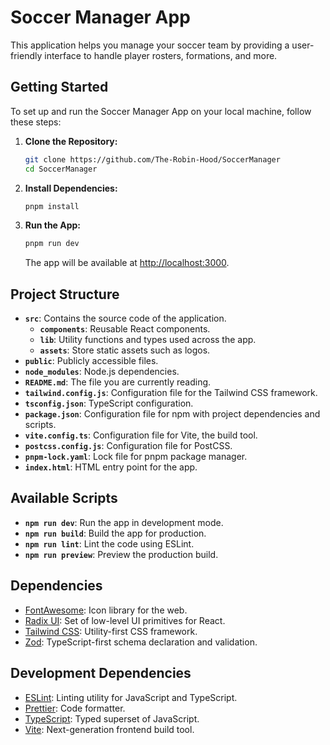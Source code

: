 # Soccer Manager App

This application helps you manage your soccer team by providing a user-friendly interface to handle player rosters, formations, and more.

## Getting Started

To set up and run the Soccer Manager App on your local machine, follow these steps:

1. **Clone the Repository:**

   ```bash
   git clone https://github.com/The-Robin-Hood/SoccerManager
   cd SoccerManager
   ```

2. **Install Dependencies:**

   ```bash
   pnpm install
   ```

3. **Run the App:**
   ```bash
   pnpm run dev
   ```
   The app will be available at [http://localhost:3000](http://localhost:3000).

## Project Structure

- **`src`**: Contains the source code of the application.
  - **`components`**: Reusable React components.
  - **`lib`**: Utility functions and types used across the app.
  - **`assets`**: Store static assets such as logos.
- **`public`**: Publicly accessible files.
- **`node_modules`**: Node.js dependencies.
- **`README.md`**: The file you are currently reading.
- **`tailwind.config.js`**: Configuration file for the Tailwind CSS framework.
- **`tsconfig.json`**: TypeScript configuration.
- **`package.json`**: Configuration file for npm with project dependencies and scripts.
- **`vite.config.ts`**: Configuration file for Vite, the build tool.
- **`postcss.config.js`**: Configuration file for PostCSS.
- **`pnpm-lock.yaml`**: Lock file for pnpm package manager.
- **`index.html`**: HTML entry point for the app.

## Available Scripts

- **`npm run dev`**: Run the app in development mode.
- **`npm run build`**: Build the app for production.
- **`npm run lint`**: Lint the code using ESLint.
- **`npm run preview`**: Preview the production build.

## Dependencies

- [FontAwesome](https://fontawesome.com/): Icon library for the web.
- [Radix UI](https://radix-ui.com/): Set of low-level UI primitives for React.
- [Tailwind CSS](https://tailwindcss.com/): Utility-first CSS framework.
- [Zod](https://github.com/colinhacks/zod): TypeScript-first schema declaration and validation.

## Development Dependencies

- [ESLint](https://eslint.org/): Linting utility for JavaScript and TypeScript.
- [Prettier](https://prettier.io/): Code formatter.
- [TypeScript](https://www.typescriptlang.org/): Typed superset of JavaScript.
- [Vite](https://vitejs.dev/): Next-generation frontend build tool.
